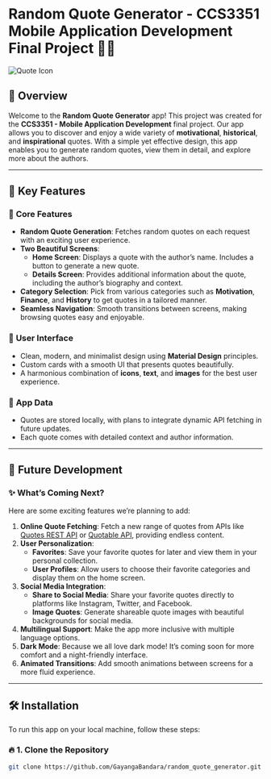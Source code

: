 # Random Quote Generator - **CCS3351 Mobile Application Development** Final Project 📱💭

![Quote Icon](https://img.icons8.com/ios/452/quote-left.png)

## 🌟 Overview

Welcome to the **Random Quote Generator** app! This project was created for the **CCS3351 - Mobile Application Development** final project. Our app allows you to discover and enjoy a wide variety of **motivational**, **historical**, and **inspirational** quotes. With a simple yet effective design, this app enables you to generate random quotes, view them in detail, and explore more about the authors.

---

## 🚀 Key Features

### 🎯 **Core Features**
- **Random Quote Generation**: Fetches random quotes on each request with an exciting user experience.
- **Two Beautiful Screens**:
  - **Home Screen**: Displays a quote with the author’s name. Includes a button to generate a new quote.
  - **Details Screen**: Provides additional information about the quote, including the author’s biography and context.
- **Category Selection**: Pick from various categories such as **Motivation**, **Finance**, and **History** to get quotes in a tailored manner. 
- **Seamless Navigation**: Smooth transitions between screens, making browsing quotes easy and enjoyable.

### 🎨 **User Interface**
- Clean, modern, and minimalist design using **Material Design** principles.
- Custom cards with a smooth UI that presents quotes beautifully.
- A harmonious combination of **icons**, **text**, and **images** for the best user experience.

### 🔄 **App Data**
- Quotes are stored locally, with plans to integrate dynamic API fetching in future updates.
- Each quote comes with detailed context and author information.

---

## 🌱 Future Development

### ✨ **What’s Coming Next?**
Here are some exciting features we’re planning to add:
1. **Online Quote Fetching**: Fetch a new range of quotes from APIs like [Quotes REST API](https://quote-garden.herokuapp.com/api/v3/quotes) or [Quotable API](https://quotable.io/), providing endless content.
2. **User Personalization**:
   - **Favorites**: Save your favorite quotes for later and view them in your personal collection.
   - **User Profiles**: Allow users to choose their favorite categories and display them on the home screen.
3. **Social Media Integration**:
   - **Share to Social Media**: Share your favorite quotes directly to platforms like Instagram, Twitter, and Facebook.
   - **Image Quotes**: Generate shareable quote images with beautiful backgrounds for social media.
4. **Multilingual Support**: Make the app more inclusive with multiple language options.
5. **Dark Mode**: Because we all love dark mode! It’s coming soon for more comfort and a night-friendly interface.
6. **Animated Transitions**: Add smooth animations between screens for a more fluid experience.

---

## 🛠 Installation

To run this app on your local machine, follow these steps:

### 🔥 **1. Clone the Repository**

```bash
git clone https://github.com/GayangaBandara/random_quote_generator.git
